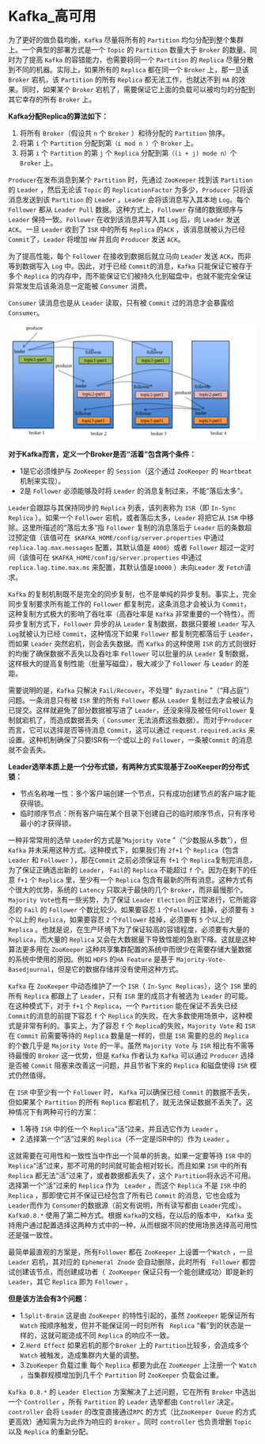 # Kafka_高可用
为了更好的做负载均衡，`Kafka` 尽量将所有的 `Partition` 均匀分配到整个集群上。一个典型的部署方式是一个 `Topic` 的 `Partition` 数量大于 `Broker` 的数量。同时为了提高 `Kafka` 的容错能力，也需要将同一个 `Partition` 的 `Replica` 尽量分散到不同的机器。实际上，如果所有的 `Replica` 都在同一个 `Broker` 上，那一旦该 `Broker` 宕机，该 `Partition` 的所有 `Replica` 都无法工作，也就达不到 `HA` 的效果。同时，如果某个 `Broker` 宕机了，需要保证它上面的负载可以被均匀的分配到其它幸存的所有 `Broker` 上。



**Kafka分配Replica的算法如下：**

1. 将所有 `Broker`（假设共 `n` 个 `Broker` ）和待分配的 `Partition` 排序。
2. 将第 `i` 个 `Partition` 分配到第`（i mod n ）`个 `Broker` 上。
3. 将第 `i` 个 `Partition` 的第 `j` 个 `Replica` 分配到第`（(i + j) mode n）`个 `Broker` 上。



 `Producer`在发布消息到某个 `Partition` 时，先通过 `ZooKeeper` 找到该 `Partition` 的 `Leader` ，然后无论该 `Topic` 的 `ReplicationFactor` 为多少，`Producer` 只将该消息发送到该 `Partition` 的 `Leader` 。`Leader` 会将该消息写入其本地 `Log`。每个 `Follower` 都从 `Leader Pull` 数据。这种方式上，`Follower` 存储的数据顺序与 `Leader` 保持一致。`Follower` 在收到该消息并写入其 `Log` 后，向 `Leader` 发送 `ACK`。一旦 `Leader` 收到了 `ISR` 中的所有 `Replica` 的`ACK` ，该消息就被认为已经 `Commit`了，`Leader` 将增加 `HW` 并且向 `Producer` 发送 `ACK`。



为了提高性能，每个 `Follower` 在接收到数据后就立马向 `Leader` 发送 `ACK`，而非等到数据写入 `Log` 中。因此，对于已经 `Commit`的消息，`Kafka` 只能保证它被存于多个 `Replica` 的内存中，而不能保证它们被持久化到磁盘中，也就不能完全保证异常发生后该条消息一定能被 `Consumer` 消费。



`Consumer` 读消息也是从 `Leader` 读取，只有被 `Commit` 过的消息才会暴露给 `Consumer`。

![流程图](_v_images/20201021112958888_5832.png)

**对于Kafka而言，定义一个Broker是否“活着”包含两个条件：**

- 1是它必须维护与 `ZooKeeper` 的 `Session`（这个通过 `ZooKeeper` 的 `Heartbeat` 机制来实现）。
- 2是 `Follower` 必须能够及时将 `Leader` 的消息复制过来，不能“落后太多”。



`Leader`会跟踪与其保持同步的 `Replica` 列表，该列表称为 `ISR`（即 `In-Sync Replica` ）。如果一个 `Follower` 宕机，或者落后太多，`Leader` 将把它从 `ISR` 中移除。这里所描述的“落后太多”指 `Follower` 复制的消息落后于 `Leader` 后的条数超过预定值（该值可在` $KAFKA_HOME/config/server.properties` 中通过 `replica.lag.max.messages` 配置，其默认值是 `4000`）或者 `Follower` 超过一定时间（该值可在 `$KAFKA_HOME/config/server.properties` 中通过`replica.lag.time.max.ms` 来配置，其默认值是`10000` ）未向`Leader` 发 `Fetch`请求。



`Kafka` 的复制机制既不是完全的同步复制，也不是单纯的异步复制。事实上，完全同步复制要求所有能工作的 `Follower` 都复制完，这条消息才会被认为 `Commit`，这种复制方式极大的影响了吞吐率（高吞吐率是 `Kafka` 非常重要的一个特性）。而异步复制方式下，`Follower` 异步的从 `Leader` 复制数据，数据只要被 `Leader` 写入 `Log`就被认为已经 `Commit`，这种情况下如果 `Follower` 都复制完都落后于 `Leader`，而如果 `Leader` 突然宕机，则会丢失数据。而 `Kafka` 的这种使用 `ISR` 的方式则很好的均衡了确保数据不丢失以及吞吐率 `Follower` 可以批量的从 `Leader` 复制数据，这样极大的提高复制性能（批量写磁盘），极大减少了 `Follower` 与 `Leader` 的差距。



需要说明的是，`Kafka` 只解决 `Fail/Recover`，不处理“` Byzantine` ”（“拜占庭”）问题。一条消息只有被 `ISR` 里的所有 `Follower` 都从 `Leader` 复制过去才会被认为已提交。这样就避免了部分数据被写进了 `Leader`，还没来得及被任何`Follower` 复制就宕机了，而造成数据丢失（ `Consumer` 无法消费这些数据）。而对于`Producer` 而言，它可以选择是否等待消息 `Commit`，这可以通过 `request.required.acks` 来设置。这种机制确保了只要ISR有一个或以上的 `Follower`，一条被`Commit` 的消息就不会丢失。



**Leader选举本质上是一个分布式锁，有两种方式实现基于ZooKeeper的分布式锁：**

- 节点名称唯一性：多个客户端创建一个节点，只有成功创建节点的客户端才能获得锁。
- 临时顺序节点：所有客户端在某个目录下创建自己的临时顺序节点，只有序号最小的才获得锁。



一种非常常用的选举 `Leader`的方式是“`Majority Vote` ”（“少数服从多数”），但 `Kafka` 并未采用这种方式。这种模式下，如果我们有 `2f+1` 个 `Replica`（包含 `Leader` 和 `Follower` ），那在`Commit` 之前必须保证有 `f+1` 个 `Replica`复制完消息，为了保证正确选出新的 `Leader`， `Fail`的 `Replica` 不能超过 `f` 个。因为在剩下的任意 `f+1` 个 `Replica` 里，至少有一个 `Replica` 包含有最新的所有消息。这种方式有个很大的优势，系统的 `Latency` 只取决于最快的几个 `Broker`，而非最慢那个。`Majority Vote`也有一些劣势，为了保证 `Leader Election` 的正常进行，它所能容忍的 `Fail` 的 `Follower` 个数比较少。如果要容忍 `1` 个`Follower` 挂掉，必须要有 `3` 个以上的 `Replica`，如果要容忍 `2` 个`Follower` 挂掉，必须要有 `5` 个以上的 `Replica` 。也就是说，在生产环境下为了保证较高的容错程度，必须要有大量的 `Replica`，而大量的 `Replica` 又会在大数据量下导致性能的急剧下降。这就是这种算法更多用在 `ZooKeeper` 这种共享集群配置的系统中而很少在需要存储大量数据的系统中使用的原因。例如 `HDFS` 的`HA Feature` 是基于 `Majority-Vote-Basedjournal`，但是它的数据存储并没有使用这种方式。



`Kafka` 在 `ZooKeeper` 中动态维护了一个 `ISR`（ `In-Sync Replicas`），这个 `ISR` 里的所有 `Replica` 都跟上了 `Leader`，只有 `ISR` 里的成员才有被选为 `Leader` 的可能。在这种模式下，对于 `f+1` 个 `Replica`，一个 `Partition` 能在保证不丢失已经 `Commit`的消息的前提下容忍 `f` 个 `Replica` 的失败。在大多数使用场景中，这种模式是非常有利的。事实上，为了容忍 `f` 个 `Replica`的失败，`Majority Vote` 和 `ISR` 在 `Commit` 前需要等待的 `Replica` 数量是一样的，但是 `ISR` 需要的总的 `Replica` 的个数几乎是 `Majority Vote` 的一半。虽然 `Majority Vote` 与 `ISR` 相比有不需等待最慢的 `Broker` 这一优势，但是 `Kafka` 作者认为 `Kafka` 可以通过 `Producer` 选择是否被 `Commit` 阻塞来改善这一问题，并且节省下来的 `Replica` 和磁盘使得 `ISR` 模式仍然值得。



在 `ISR` 中至少有一个 `Follower` 时， `Kafka` 可以确保已经 `Commit` 的数据不丢失，但如果某个 `Partition` 的所有 `Replica` 都宕机了，就无法保证数据不丢失了。这种情况下有两种可行的方案：

- 1.等待 `ISR` 中的任一个 `Replica`“活”过来，并且选它作为 `Leader` 。
- 2.选择第一个“活”过来的 `Replica`（不一定是ISR中的）作为 `Leader` 。



这就需要在可用性和一致性当中作出一个简单的折衷。如果一定要等待 `ISR` 中的 `Replica`“活”过来，那不可用的时间就可能会相对较长。而且如果 `ISR` 中的所有 `Replica` 都无法“活”过来了，或者数据都丢失了，这个 `Partition`将永远不可用。选择第一个“活”过来的 `Replica` 作为 ` Leader` ，而这个 `Replica` 不是 `ISR` 中的 `Replica` ，那即使它并不保证已经包含了所有已 `Commit` 的消息，它也会成为 `Leader`而作为 `Consumer`的数据源（前文有说明，所有读写都由 `Leader`完成）。` Kafka0.8.*` 使用了第二种方式。根据 `Kafka`的文档，在以后的版本中， `Kafka` 支持用户通过配置选择这两种方式中的一种，从而根据不同的使用场景选择高可用性还是强一致性。



最简单最直观的方案是，所有`Follower` 都在 `ZooKeeper` 上设置一个`Watch` ，一旦 `Leader` 宕机，其对应的 `Ephemeral Znode` 会自动删除，此时所有 ` Follower` 都尝试创建该节点，而创建成功者（` ZooKeeper` 保证只有一个能创建成功）即是新的`Leader`，其它 `Replica` 即为 `Follower` 。



**但是该方法会有3个问题：**

- 1.`Split-Brain` 这是由 `ZooKeeper` 的特性引起的，虽然 `ZooKeeper` 能保证所有 `Watch` 按顺序触发，但并不能保证同一时刻所有 ` Replica` “看”到的状态是一样的，这就可能造成不同 `Replica` 的响应不一致。
- 2.`Herd Effect` 如果宕机的那个`Broker` 上的 `Partition`比较多，会造成多个 `Watch` 被触发，造成集群内大量的调整。
- 3.`ZooKeeper` 负载过重 每个 `Replica` 都要为此在 `ZooKeeper` 上注册一个 `Watch` ，当集群规模增加到几千个 `Partition` 时 `ZooKeeper` 负载会过重。



`Kafka 0.8.*` 的 `Leader Election` 方案解决了上述问题，它在所有 `Broker` 中选出一个 `Controller` ，所有 `Partition` 的 `Leader` 选举都由 `Controller` 决定。`controller` 会将 `Leader` 的改变直接通过`RPC` 的方式（比`ZooKeeper Queue` 的方式更高效）通知需为为此作为响应的 `Broker` 。同时 `controller` 也负责增删 `Topic` 以及 `Replica` 的重新分配。